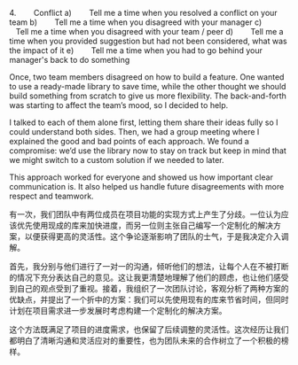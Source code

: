 4.        Conflict
a)        Tell me a time when you resolved a conflict on your team
b)        Tell me a time when you disagreed with your manager
c)        Tell me a time when you disagreed with your team / peer
d)        Tell me a time when you provided suggestion but had not been considered, what was the impact of it
e)        Tell me a time when you had to go behind your manager's back to do something


Once, two team members disagreed on how to build a feature. One wanted to use a ready-made library to save time, while the other thought we should build something from scratch to give us more flexibility. The back-and-forth was starting to affect the team’s mood, so I decided to help.

I talked to each of them alone first, letting them share their ideas fully so I could understand both sides. Then, we had a group meeting where I explained the good and bad points of each approach. We found a compromise: we’d use the library now to stay on track but keep in mind that we might switch to a custom solution if we needed to later.

This approach worked for everyone and showed us how important clear communication is. It also helped us handle future disagreements with more respect and teamwork.

有一次，我们团队中有两位成员在项目功能的实现方式上产生了分歧。一位认为应该优先使用现成的库来加快进度，而另一位则主张自己编写一个定制化的解决方案，以便获得更高的灵活性。这个争论逐渐影响了团队的士气，于是我决定介入调解。

首先，我分别与他们进行了一对一的沟通，倾听他们的想法，让每个人在不被打断的情况下充分表达自己的意见。这让我更清楚地理解了他们的顾虑，也让他们感受到自己的观点受到了重视。接着，我组织了一次团队讨论，客观分析了两种方案的优缺点，并提出了一个折中的方案：我们可以先使用现有的库来节省时间，但同时计划在项目需求进一步发展时考虑构建一个定制化的解决方案。

这个方法既满足了项目的进度需求，也保留了后续调整的灵活性。这次经历让我们都明白了清晰沟通和灵活应对的重要性，也为团队未来的合作树立了一个积极的榜样。


